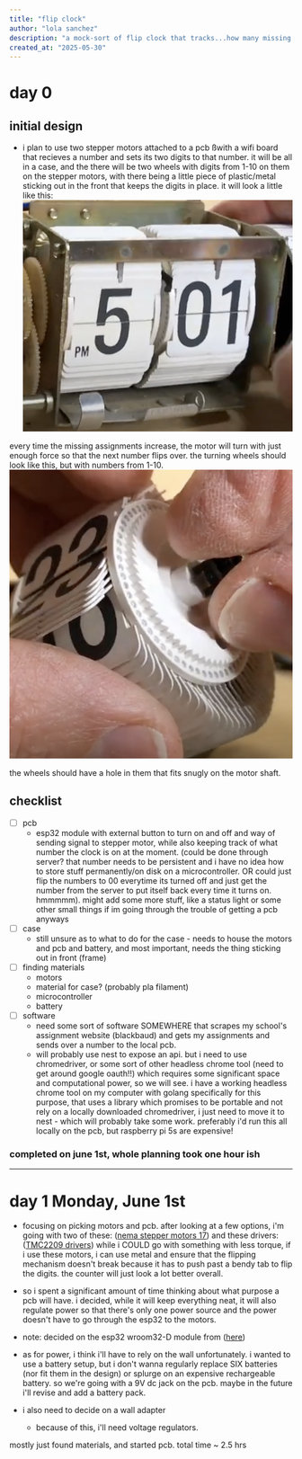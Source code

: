 ```yaml
---
title: "flip clock"
author: "lola sanchez"
description: "a mock-sort of flip clock that tracks...how many missing assignments i have "
created_at: "2025-05-30"
---
```

# day 0
## initial design
- i plan to use two stepper motors attached to a pcb ßwith a wifi board that recieves a number and sets its two digits to that number. it will be all in a case, and the there will be two wheels with digits from 1-10 on them on the stepper motors, with there being a little piece of plastic/metal sticking out in the front that keeps the digits in place. it will look a little like this:
![image](photos/clockExample.png)

every time the missing assignments increase, the motor will turn with just enough force so that the next number flips over. the turning wheels should look like this, but with numbers from 1-10.
![image](photos/wheel.png)

the wheels should have a hole in them that fits snugly on the motor shaft.

## checklist
- [ ] pcb
    - esp32 module with external button to turn on and off and way of sending signal to stepper motor, while also keeping track of what number the clock is on at the moment. (could be done through server? that number needs to be persistent and i have no idea how to store stuff permanently/on disk on a microcontroller. OR could just flip the numbers to 00 everytime its turned off and just get the number from the server to put itself back every time it turns on. hmmmmm). might add some more stuff, like a status light or some other small things if im going through the trouble of getting a pcb anyways
- [ ] case
    - still unsure as to what to do for the case - needs to house the motors and pcb and battery, and most important, needs the thing sticking out in front (frame)
- [ ] finding materials
    - motors
    - material for case? (probably pla filament)
    - microcontroller
    - battery
- [ ] software
    - need some sort of software SOMEWHERE that scrapes my school's assignment website (blackbaud) and gets my assignments and sends over a number to the local pcb.
    - will probably use nest to expose an api. but i need to use chromedriver, or some sort of other headless chrome tool (need to get around google oauth!!) which requires some significant space and computational power, so we will see. i have a working headless chrome tool on my computer with golang specifically for this purpose, that uses a library which promises to be portable and not rely on a locally downloaded chromedriver, i just need to move it to nest - which will probably take some work. preferably i'd run this all locally on the pcb, but raspberry pi 5s are expensive!

### completed on june 1st, whole planning took one hour ish
---
# day 1 Monday, June 1st

- focusing on picking motors and pcb.
after looking at a few options, i'm going with two of these: ([nema stepper motors 17](https://www.aliexpress.com/item/3256803688622110.html?spm=a2g0o.cart.0.0.1b8038daASfC7t&mp=1&pdp_npi=5%40dis%21USD%21USD%2027.05%21USD%2014.29%21%21USD%2014.29%21%21%21%402101c5a417488179109783604ed7c4%2112000036219123362%21ct%21US%216382035295%21%211%210&_gl=1*1oei79p*_gcl_au*MTI1MzM1NzYxNi4xNzQ4ODEzNzIx*_ga*MTQzNTU2ODg5NTI1MTEwMS4xNzQ4NTQ2MDMxMjM4*_ga_VED1YSGNC7*czE3NDg4MTc0NzIkbzIkZzEkdDE3NDg4MTc5MTEkajU0JGwwJGgw))
and these drivers: ([TMC2209 drivers](https://www.aliexpress.com/item/3256803101692305.html?spm=a2g0o.cart.0.0.1b8038daASfC7t&mp=1&pdp_npi=5%40dis%21USD%21USD%208.21%21USD%204.76%21%21USD%204.76%21%21%21%402101ec1a17488179246701218e0dfe%2112000030304714539%21ct%21US%216382035295%21%213%210&_gl=1*qjqlvn*_gcl_au*MTI1MzM1NzYxNi4xNzQ4ODEzNzIx*_ga*MTQzNTU2ODg5NTI1MTEwMS4xNzQ4NTQ2MDMxMjM4*_ga_VED1YSGNC7*czE3NDg4MTc0NzIkbzIkZzEkdDE3NDg4MTc5MTEkajU0JGwwJGgw))
while i COULD go with something with less torque, if i use these motors, i can use metal and ensure that the flipping mechanism doesn't break because it has to push past a bendy tab to flip the digits. the counter will just look a lot better overall.

- so i spent a significant amount of time thinking about what purpose a pcb will have. i decided, while it will keep everything neat, it will also regulate power so that there's only one power source and the power doesn't have to go through the esp32 to the motors.
- note: decided on the esp32 wroom32-D module from ([here](https://www.aliexpress.us/item/3256807824311909.html?algo_pvid=31a56de9-03ed-4e79-ac41-c4a62a4a8fad&algo_exp_id=31a56de9-03ed-4e79-ac41-c4a62a4a8fad-0&pdp_ext_f=%7B%22order%22:%22274%22,%22eval%22:%221%22%7D&pdp_npi=4@dis!USD!26.62!0.99!!!190.11!7.02!@2101effb17488207123748291e2b46!12000043243996096!sea!US!6382035295!ABX&curPageLogUid=nqV9eCp368xo&utparam-url=scene:search%7Cquery_from:#nav-description))
- as for power, i think i'll have to rely on the wall unfortunately. i wanted to use a battery setup, but i don't wanna regularly replace SIX batteries (nor fit them in the design) or splurge on an expensive rechargeable battery. so we're going with a 9V dc jack on the pcb. maybe in the future i'll revise and add a battery pack.
- i also need to decide on a wall adapter
    - because of this, i'll need voltage regulators. 

mostly just found materials, and started pcb. total time ~ 2.5 hrs





